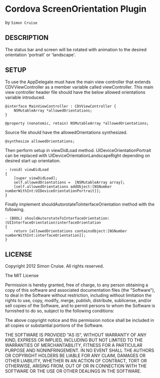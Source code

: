 # Cordova ScreenOrientation Plugin #
by `Simon Cruise`

## DESCRIPTION ##

The status bar and screen will be rotated with animation to the desired orientation 'portrait' or 'landscape'. 


## SETUP ##

To use the AppDelegate must have the main view controller that extends CDVViewController as a member variable called viewController. 
This main view controller header file should have the below allowed orientations variable introduced.
	
	@interface MainViewController : CDVViewController {
		NSMutableArray *allowedOrientations;
	}

	@property (nonatomic, retain) NSMutableArray *allowedOrientations;

Source file should have the allowedOrientations synthesized.
	
	@synthesize allowedOrientations;

Then perform setup in viewDidLoad method. UIDeviceOrientationPortrait can be replaced with UIDeviceOrientationLandscapeRight depending on desired start up orientation.
	
	- (void) viewDidLoad
	{
		[super viewDidLoad];
		self.allowedOrientations =  [NSMutableArray array];
		[self.allowedOrientations addObject:[NSNumber numberWithInt:UIDeviceOrientationPortrait]];
	}

Finally implement shouldAutorotateToInterfaceOrientation method with
the following.

	- (BOOL) shouldAutorotateToInterfaceOrientation:(UIInterfaceOrientation)interfaceOrientation
	{
		return [allowedOrientations containsObject:[NSNumber numberWithInt:interfaceOrientation]];
	}
## LICENSE ##

Copyright 2012 Simon Cruise. All rights reserved.

The MIT License

Permission is hereby granted, free of charge, to any person obtaining a copy of this software and associated documentation files (the "Software"), to deal in the Software without restriction, including without limitation the rights to use, copy, modify, merge, publish, distribute, sublicense, and/or sell copies of the Software, and to permit persons to whom the Software is furnished to do so, subject to the following conditions:

The above copyright notice and this permission notice shall be included in all copies or substantial portions of the Software.

THE SOFTWARE IS PROVIDED "AS IS", WITHOUT WARRANTY OF ANY KIND, EXPRESS OR IMPLIED, INCLUDING BUT NOT LIMITED TO THE WARRANTIES OF MERCHANTABILITY, FITNESS FOR A PARTICULAR PURPOSE AND NONINFRINGEMENT. IN NO EVENT SHALL THE AUTHORS OR COPYRIGHT HOLDERS BE LIABLE FOR ANY CLAIM, DAMAGES OR OTHER LIABILITY, WHETHER IN AN ACTION OF CONTRACT, TORT OR OTHERWISE, ARISING FROM, OUT OF OR IN CONNECTION WITH THE SOFTWARE OR THE USE OR OTHER DEALINGS IN THE SOFTWARE.
